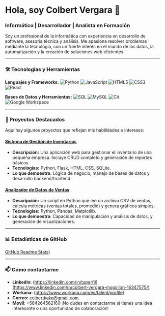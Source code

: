 # Hola, soy Colbert Vergara 👋

### Informático | Desarrollador | Analista en Formación

Soy un profesional de la informática con experiencia en desarrollo de software, asesoría técnica y análisis. Me apasiona resolver problemas mediante la tecnología, con un fuerte interés en el mundo de los datos, la automatización y la creación de soluciones web eficientes.

---

### 🛠️ Tecnologías y Herramientas

**Lenguajes y Frameworks:**
![Python](https://img.shields.io/badge/Python-3776AB?style=for-the-badge&logo=python&logoColor=white)
![JavaScript](https://img.shields.io/badge/JavaScript-F7DF1E?style=for-the-badge&logo=javascript&logoColor=black)
![HTML5](https://img.shields.io/badge/HTML5-E34F26?style=for-the-badge&logo=html5&logoColor=white)
![CSS3](https://img.shields.io/badge/CSS3-1572B6?style=for-the-badge&logo=css3&logoColor=white)
![React](https://img.shields.io/badge/React-20232A?style=for-the-badge&logo=react&logoColor=61DAFB)

**Bases de Datos y Herramientas:**
![SQL](https://img.shields.io/badge/SQL-4479A1?style=for-the-badge&logo=postgresql&logoColor=white)
![MySQL](https://img.shields.io/badge/MySQL-005C84?style=for-the-badge&logo=mysql&logoColor=white)
![Git](https://img.shields.io/badge/Git-F05032?style=for-the-badge&logo=git&logoColor=white)
![Google Workspace](https://img.shields.io/badge/Google_Workspace-4285F4?style=for-the-badge&logo=google&logoColor=white)

---

### 📂 Proyectos Destacados

Aquí hay algunos proyectos que reflejan mis habilidades e intereses:

#### [**Sistema de Gestión de Inventarios**](https://github.com/tuusuario/inventario-system)
- **Descripción:** Una aplicación web para gestionar el inventario de una pequeña empresa. Incluye CRUD completo y generación de reportes básicos.
- **Tecnologías:** Python, Flask, HTML, CSS, SQLite.
- **Lo que demuestra:** Lógica de negocio, manejo de bases de datos y desarrollo backend/frontend.

#### [**Analizador de Datos de Ventas**](https://github.com/tuusuario/sales-analyzer)
- **Descripción:** Un script en Python que lee un archivo CSV de ventas, calcula métricas (ventas totales, promedio) y genera gráficos simples.
- **Tecnologías:** Python, Pandas, Matplotlib.
- **Lo que demuestra:** Capacidad de manipulación y análisis de datos, y generación de visualizaciones.

---

### 📊 Estadísticas de GitHub

[GitHub Readme Stats](https://github.com/anuraghazra/github-readme-stats))

---

### 📫 Cómo contactarme

- **LinkedIn:** (https://linkedin.com/in/tuperfil](https://www.linkedin.com/in/colbert-vergara-mogollon-16347575/)
- **Workana:** (https://www.workana.com/es/talent/profile)
- **Correo:** colbertkako@gmail.com
- **Movil:** +584264562160
¡No dudes en contactarme si tienes una idea interesante o una oportunidad de colaboración!
